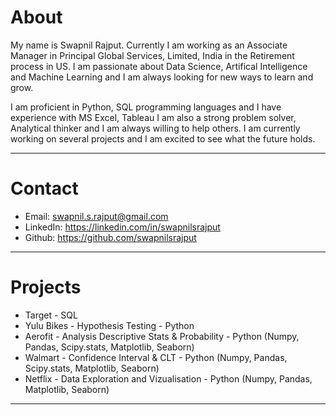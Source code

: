 # About 
My name is Swapnil Rajput. Currently I am working as an Associate Manager in Principal Global Services, Limited, India in the Retirement process in US. I am passionate about Data Science, Artifical Intelligence and Machine Learning and I am always looking for new ways to learn and grow.

I am proficient in Python, SQL programming languages and I have experience with MS Excel, Tableau I am also a strong problem solver, Analytical thinker and I am always willing to help others.
I am currently working on several projects and I am excited to see what the future holds.

---------------------------------------------------------------------------------------------------------------------------------------------------------------------------------------

# Contact
- Email: swapnil.s.rajput@gmail.com
- LinkedIn: https://linkedin.com/in/swapnilsrajput
- Github: https://github.com/swapnilsrajput

---------------------------------------------------------------------------------------------------------------------------------------------------------------------------------------

# Projects
- Target - SQL
- Yulu Bikes - Hypothesis Testing - Python
- Aerofit - Analysis Descriptive Stats & Probability  - Python (Numpy, Pandas, Scipy.stats, Matplotlib, Seaborn)
- Walmart - Confidence Interval & CLT - Python (Numpy, Pandas, Scipy.stats, Matplotlib, Seaborn)
- Netflix - Data Exploration and Vizualisation - Python (Numpy, Pandas, Matplotlib, Seaborn)

---------------------------------------------------------------------------------------------------------------------------------------------------------------------------------------

<!---
swapnilsrajput/swapnilsrajput is a ✨ special ✨ repository because its `README.md` (this file) appears on your GitHub profile.
You can click the Preview link to take a look at your changes.
--->
